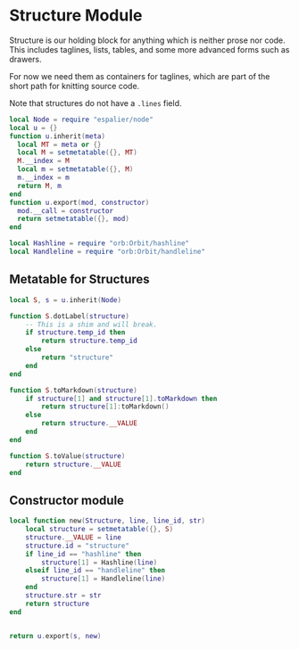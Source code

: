# Structure Module

   Structure is our holding block for anything which is neither
 prose nor code\.  This includes taglines, lists, tables, and some
 more advanced forms such as drawers\.

 For now we need them as containers for taglines, which are part of the short
 path for knitting source code\.

 Note that structures do not have a `.lines` field\.

```lua
local Node = require "espalier/node"
local u = {}
function u.inherit(meta)
  local MT = meta or {}
  local M = setmetatable({}, MT)
  M.__index = M
  local m = setmetatable({}, M)
  m.__index = m
  return M, m
end
function u.export(mod, constructor)
  mod.__call = constructor
  return setmetatable({}, mod)
end

local Hashline = require "orb:Orbit/hashline"
local Handleline = require "orb:Orbit/handleline"
```

## Metatable for Structures

```lua
local S, s = u.inherit(Node)

function S.dotLabel(structure)
    -- This is a shim and will break.
    if structure.temp_id then
        return structure.temp_id
    else
        return "structure"
    end
end

function S.toMarkdown(structure)
    if structure[1] and structure[1].toMarkdown then
        return structure[1]:toMarkdown()
    else
        return structure.__VALUE
    end
end

function S.toValue(structure)
    return structure.__VALUE
end
```

## Constructor module


```lua
local function new(Structure, line, line_id, str)
    local structure = setmetatable({}, S)
    structure.__VALUE = line
    structure.id = "structure"
    if line_id == "hashline" then
        structure[1] = Hashline(line)
    elseif line_id == "handleline" then
        structure[1] = Handleline(line)
    end
    structure.str = str
    return structure
end


return u.export(s, new)
```
